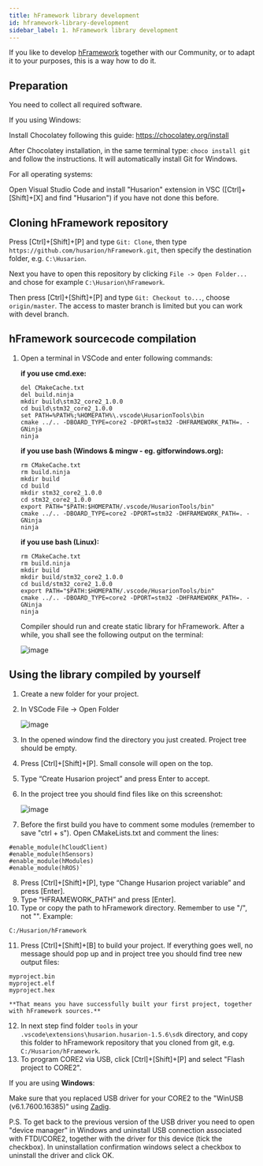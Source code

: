 ```yaml
---
title: hFramework library development
id: hframework-library-development
sidebar_label: 1. hFramework library development
---
```


If you like to develop [hFramework](https://github.com/husarion/hFramework) together with our Community, or to adapt it to your purposes, this is a way how to do it.

## Preparation ##

You need to collect all required software.

If you using Windows:

Install Chocolatey following this guide: https://chocolatey.org/install

After Chocolatey installation, in the same terminal type: `choco install git` and follow the instructions. It will automatically install Git for Windows.

For all operating systems:

Open Visual Studio Code and install "Husarion" extension in VSC ([Ctrl]+[Shift]+[X] and find "Husarion") if you have not done this before.
			
## Cloning hFramework repository ##

Press [Ctrl]+[Shift]+[P] and type `Git: Clone`, then type `https://github.com/husarion/hFramework.git`, then specify the destination folder, e.g. `C:\Husarion`.

Next you have to open this repository by clicking `File -> Open Folder...` and chose for example `C:\Husarion\hFramework`. 

Then press [Ctrl]+[Shift]+[P] and type `Git: Checkout to...`, choose `origin/master`. The access to master branch is limited but you can work with devel branch.

## hFramework sourcecode compilation ##

1. Open a terminal in VSCode and enter following commands:

	**if you use cmd.exe:**
	```
	del CMakeCache.txt
	del build.ninja
	mkdir build\stm32_core2_1.0.0
	cd build\stm32_core2_1.0.0
	set PATH=%PATH%;%HOMEPATH%\.vscode\HusarionTools\bin
	cmake ../.. -DBOARD_TYPE=core2 -DPORT=stm32 -DHFRAMEWORK_PATH=. -GNinja
	ninja
	```
	
	**if you use bash (Windows & mingw - eg. gitforwindows.org):**
	```
	rm CMakeCache.txt
	rm build.ninja
	mkdir build
	cd build
	mkdir stm32_core2_1.0.0
	cd stm32_core2_1.0.0
	export PATH="$PATH:$HOMEPATH/.vscode/HusarionTools/bin"
	cmake ../.. -DBOARD_TYPE=core2 -DPORT=stm32 -DHFRAMEWORK_PATH=. -GNinja
	ninja
	```
	
	**if you use bash (Linux):**
	```
	rm CMakeCache.txt
	rm build.ninja
	mkdir build
	mkdir build/stm32_core2_1.0.0
	cd build/stm32_core2_1.0.0
	export PATH="$PATH:$HOMEPATH/.vscode/HusarionTools/bin"
	cmake ../.. -DBOARD_TYPE=core2 -DPORT=stm32 -DHFRAMEWORK_PATH=. -GNinja
	ninja
	```
	Compiler should run and create static library for hFramework. After a while, you shall see the following output on the terminal:
	
	![image](/img/howToStart/lib_p9.png)

## Using the library compiled by yourself ##
     
1. Create a new folder for your project.
2. In VSCode File -> Open Folder

	![image](/img/howToStart/com_p2.png)

3. In the opened window find the directory you just created. Project tree should be empty.
4. Press [Ctrl]+[Shift]+[P]. Small console will open on the top.

5. Type “Create Husarion project” and press Enter to accept.
6. In the project tree you should find files like on this screenshot:

	![image](/img/howToStart/com_p5.png)

7. Before the first build you have to comment some modules (remember to save "ctrl + s"). 
Open CMakeLists.txt and comment the lines: 

```
#enable_module(hCloudClient)
#enable_module(hSensors)
#enable_module(hModules)
#enable_module(hROS)`
```

8. Press [Ctrl]+[Shift]+[P], type “Change Husarion project variable” and press [Enter].
9. Type “HFRAMEWORK_PATH” and press [Enter].
10. Type or copy the path to hFramework directory. Remember to use "/", not "\". Example:
```
C:/Husarion/hFramework
```
11. Press [Ctrl]+[Shift]+[B] to build your project. If everything goes well, no message should pop up and in project tree you should find tree new output files:
```
myproject.bin
myproject.elf
myproject.hex
```	
	**That means you have successfully built your first project, together with hFramework sources.**
12. In next step find folder `tools` in your `.vscode\extensions\husarion.husarion-1.5.6\sdk` directory, and copy this folder to hFramework repository that you cloned from git, e.g. `C:/Husarion/hFramework`.
13. To program CORE2 via USB, click [Ctrl]+[Shift]+[P] and select "Flash project to CORE2". 

If you are using **Windows**:

Make sure that you replaced USB driver for your CORE2 to the "WinUSB (v6.1.7600.16385)" using [Zadig](https://husarion.com/core2/tutorials/howtostart/offline-development-tools/#offline-development-tools-installation-guide).

P.S. To get back to the previous version of the USB driver you need to open "device manager" in Windows and uninstall USB connection associated with FTDI/CORE2, together with the driver for this device (tick the checkbox). In uninstallation confirmation windows select a checkbox to uninstall the driver and click OK.
